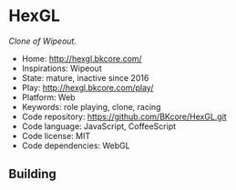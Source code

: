 # HexGL

_Clone of Wipeout._

- Home: http://hexgl.bkcore.com/
- Inspirations: Wipeout
- State: mature, inactive since 2016
- Play: http://hexgl.bkcore.com/play/
- Platform: Web
- Keywords: role playing, clone, racing
- Code repository: https://github.com/BKcore/HexGL.git
- Code language: JavaScript, CoffeeScript
- Code license: MIT
- Code dependencies: WebGL

## Building
